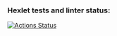 ### Hexlet tests and linter status:
[![Actions Status](https://github.com/mrE100/java-project-78/workflows/hexlet-check/badge.svg)](https://github.com/mrE100/java-project-78/actions)